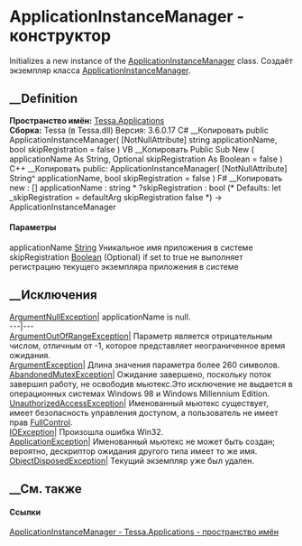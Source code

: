 # ApplicationInstanceManager - конструктор
Initializes a new instance of the
[ApplicationInstanceManager](T_Tessa_Applications_ApplicationInstanceManager.htm)
class. Создаёт экземпляр класса
[ApplicationInstanceManager](T_Tessa_Applications_ApplicationInstanceManager.htm).
## __Definition
 **Пространство имён:** [Tessa.Applications](N_Tessa_Applications.htm)  
 **Сборка:** Tessa (в Tessa.dll) Версия: 3.6.0.17
C# __Копировать
     public ApplicationInstanceManager(
    	[NotNullAttribute] string applicationName,
    	bool skipRegistration = false
    )
VB __Копировать
     Public Sub New ( 
    	<NotNullAttribute> applicationName As String,
    	Optional skipRegistration As Boolean = false
    )
C++ __Копировать
     public:
    ApplicationInstanceManager(
    	[NotNullAttribute] String^ applicationName, 
    	bool skipRegistration = false
    )
F# __Копировать
     new : 
            [<NotNullAttribute>] applicationName : string * 
            ?skipRegistration : bool 
    (* Defaults:
            let _skipRegistration = defaultArg skipRegistration false
    *)
    -> ApplicationInstanceManager
#### Параметры
applicationName [String](https://learn.microsoft.com/dotnet/api/system.string)
     Уникальное имя приложения в системе 
skipRegistration
[Boolean](https://learn.microsoft.com/dotnet/api/system.boolean) (Optional)
     if set to true не выполняет регистрацию текущего экземпляра приложения в системе 
## __Исключения
[ArgumentNullException](https://learn.microsoft.com/dotnet/api/system.argumentnullexception)|
applicationName is null.  
---|---  
[ArgumentOutOfRangeException](https://learn.microsoft.com/dotnet/api/system.argumentoutofrangeexception)|
Параметр является отрицательным числом, отличным от -1, которое представляет
неограниченное время ожидания.  
[ArgumentException](https://learn.microsoft.com/dotnet/api/system.argumentexception)|
Длина значения параметра более 260 символов.  
[AbandonedMutexException](https://learn.microsoft.com/dotnet/api/system.threading.abandonedmutexexception)|
Ожидание завершено, поскольку поток завершил работу, не освободив мьютекс.Это
исключение не выдается в операционных системах Windows 98 и Windows Millennium
Edition.  
[UnauthorizedAccessException](https://learn.microsoft.com/dotnet/api/system.unauthorizedaccessexception)|
Именованный мьютекс существует, имеет безопасность управления доступом, а
пользователь не имеет прав
[FullControl](https://learn.microsoft.com/dotnet/api/system.security.accesscontrol.mutexrights).  
[IOException](https://learn.microsoft.com/dotnet/api/system.io.ioexception)|
Произошла ошибка Win32.  
[ApplicationException](https://learn.microsoft.com/dotnet/api/system.applicationexception)|
Именованный мьютекс не может быть создан; вероятно, дескриптор ожидания
другого типа имеет то же имя.  
[ObjectDisposedException](https://learn.microsoft.com/dotnet/api/system.objectdisposedexception)|
Текущий экземпляр уже был удален.  
## __См. также
#### Ссылки
[ApplicationInstanceManager -
](T_Tessa_Applications_ApplicationInstanceManager.htm)
[Tessa.Applications - пространство имён](N_Tessa_Applications.htm)
